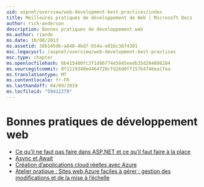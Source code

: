 ```yaml
---
uid: aspnet/overview/web-development-best-practices/index
title: Meilleures pratiques de développement de Web | Microsoft Docs
author: rick-anderson
description: Bonnes pratiques de développement web
ms.author: riande
ms.date: 10/08/2013
ms.assetid: 38b145db-a848-4bd7-b54a-e01bc36f4301
msc.legacyurl: /aspnet/overview/web-development-best-practices
msc.type: chapter
ms.openlocfilehash: 6b415480fc3f1d86f74e5845eedb35d284806284
ms.sourcegitcommit: 0f1119340e4464720cfd16d0ff15764746ea1fea
ms.translationtype: MT
ms.contentlocale: fr-FR
ms.lasthandoff: 04/09/2019
ms.locfileid: "59412279"
---
```

# <a name="web-development-best-practices"></a>Bonnes pratiques de développement web


- [Ce qu’il ne faut pas faire dans ASP.NET et ce qu’il faut faire à la place](what-not-to-do-in-aspnet-and-what-to-do-instead.md)
- [Async et Await](async-and-await.md)
- [Création d’applications cloud réelles avec Azure](../developing-apps-with-windows-azure/building-real-world-cloud-apps-with-windows-azure/index.md)
- [Atelier pratique : Sites web Azure faciles à gérer : gestion des modifications et de la mise à l’échelle](../developing-apps-with-windows-azure/maintainable-azure-websites-managing-change-and-scale.md)
